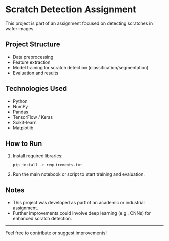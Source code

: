 # Scratch Detection Assignment

This project is part of an assignment focused on detecting scratches in wafer images.

## Project Structure
- Data preprocessing
- Feature extraction
- Model training for scratch detection (classification/segmentation)
- Evaluation and results

## Technologies Used
- Python
- NumPy
- Pandas
- TensorFlow / Keras
- Scikit-learn
- Matplotlib

## How to Run
1. Install required libraries:
    ```
    pip install -r requirements.txt
    ```
2. Run the main notebook or script to start training and evaluation.

## Notes
- This project was developed as part of an academic or industrial assignment.
- Further improvements could involve deep learning (e.g., CNNs) for enhanced scratch detection.

---

Feel free to contribute or suggest improvements!
